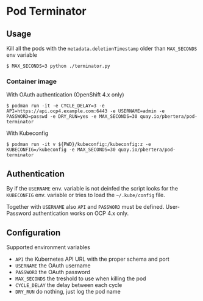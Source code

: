 # Pod Terminator

## Usage

Kill all the pods with the `metadata.deletionTimestamp` older than `MAX_SECONDS` env variable

```
$ MAX_SECONDS=3 python ./terminator.py
```

### Container image

With OAuth authentication (OpenShift 4.x only)

```
$ podman run -it -e CYCLE_DELAY=3 -e API=https://api.ocp4.example.com:6443 -e USERNAME=admin -e PASSWORD=passwd -e DRY_RUN=yes -e MAX_SECONDS=30 quay.io/pbertera/pod-terminator
```

With Kubeconfig

```
$ podman run -it v ${PWD}/kubeconfig:/kubeconfig:z -e KUBECONFIG=/kubeconfig -e MAX_SECONDS=30 quay.io/pbertera/pod-terminator
```

## Authentication

By if the `USERNAME` env. variable is not deinfed the script looks for the `KUBECONFIG` env. variable or tries to load the `~/.kube/config` file.

Together with `USERNAME` also `API` and `PASSWORD` must be defined. User-Password authentication works on OCP 4.x only.

## Configuration

Supported environment variables

* `API` the Kubernetes API URL with the proper schema and port
* `USERNAME` the OAuth username
* `PASSWORD` the OAuth password
* `MAX_SECONDS` the treshold to use when killing the pod
* `CYCLE_DELAY` the delay between each cycle
* `DRY_RUN` do nothing, just log the pod name
